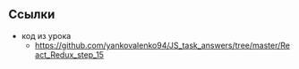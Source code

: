 ## Ссылки

- код из урока
	- https://github.com/yankovalenko94/JS_task_answers/tree/master/React_Redux_step_15
